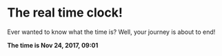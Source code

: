 # The real time clock!

Ever wanted to know what the time is? Well, your journey is about to end!

**The time is Nov 24, 2017, 09:01**